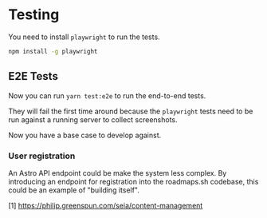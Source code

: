 # Testing

You need to install `playwright` to run the tests.

```bash
npm install -g playwright
```

## E2E Tests

Now you can run `yarn test:e2e` to run the end-to-end tests.

They will fail the first time around because the `playwright` tests need to be run against a running server to collect screenshots.

Now you have a base case to develop against.

### User registration

An Astro API endpoint could be make the system less complex. By introducing an endpoint for registration into the roadmaps.sh codebase, this could be an example of "building itself".

[1] https://philip.greenspun.com/seia/content-management